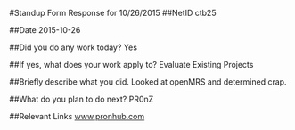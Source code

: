 #Standup Form Response for 10/26/2015
##NetID
ctb25

##Date
2015-10-26

##Did you do any work today?
Yes

##If yes, what does your work apply to?
Evaluate Existing Projects

##Briefly describe what you did.
Looked at openMRS and determined crap.

##What do you plan to do next?
PR0nZ

##Relevant Links
www.pronhub.com

